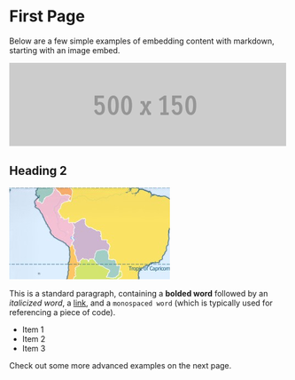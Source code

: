 # First Page

Below are a few simple examples of embedding content with markdown, starting with an image embed.

![This is an image embed](images/500x150.gif)

## Heading 2

![zoom-level-three.png](/images/zoom-level-three.png)

This is a standard paragraph, containing a **bolded word** followed by an _italicized word_, a [link](http://example.com), and a  `monospaced word` (which is typically used for referencing a piece of code).

* Item 1
* Item 2
* Item 3

Check out some more advanced examples on the next page.